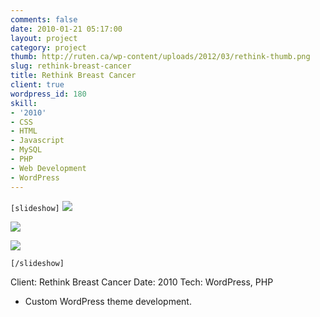 ```yaml
---
comments: false
date: 2010-01-21 05:17:00
layout: project
category: project
thumb: http://ruten.ca/wp-content/uploads/2012/03/rethink-thumb.png
slug: rethink-breast-cancer
title: Rethink Breast Cancer
client: true
wordpress_id: 180
skill:
- '2010'
- CSS
- HTML
- Javascript
- MySQL
- PHP
- Web Development
- WordPress
---
```


`[slideshow]`
![](http://ruten.ca/wp-content/uploads/2012/03/rethink-cropped1.png)

![](http://ruten.ca/wp-content/uploads/2012/03/rethink-cropped2.png)

![](http://ruten.ca/wp-content/uploads/2012/03/rethink-cropped3.png)

`[/slideshow]`

Client: Rethink Breast Cancer
Date: 2010
Tech: WordPress, PHP



	
  * Custom WordPress theme development.


